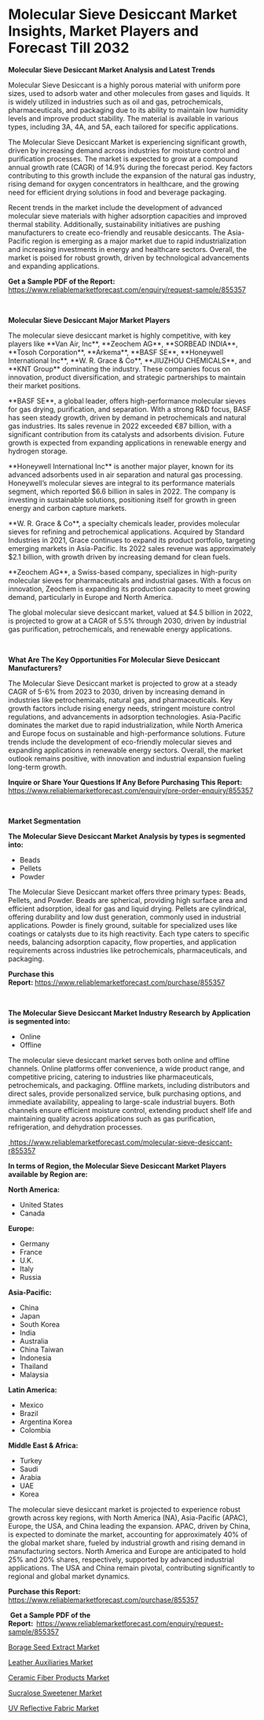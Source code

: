 <p><h1>Molecular Sieve Desiccant Market Insights, Market Players and Forecast Till 2032</h1></p><p><strong>Molecular Sieve Desiccant Market Analysis and Latest Trends</strong></p>
<p><p>Molecular Sieve Desiccant is a highly porous material with uniform pore sizes, used to adsorb water and other molecules from gases and liquids. It is widely utilized in industries such as oil and gas, petrochemicals, pharmaceuticals, and packaging due to its ability to maintain low humidity levels and improve product stability. The material is available in various types, including 3A, 4A, and 5A, each tailored for specific applications.</p><p>The Molecular Sieve Desiccant Market is experiencing significant growth, driven by increasing demand across industries for moisture control and purification processes. The market is expected to grow at a compound annual growth rate (CAGR) of 14.9% during the forecast period. Key factors contributing to this growth include the expansion of the natural gas industry, rising demand for oxygen concentrators in healthcare, and the growing need for efficient drying solutions in food and beverage packaging.</p><p>Recent trends in the market include the development of advanced molecular sieve materials with higher adsorption capacities and improved thermal stability. Additionally, sustainability initiatives are pushing manufacturers to create eco-friendly and reusable desiccants. The Asia-Pacific region is emerging as a major market due to rapid industrialization and increasing investments in energy and healthcare sectors. Overall, the market is poised for robust growth, driven by technological advancements and expanding applications.</p></p>
<p><strong>Get a Sample PDF of the Report:&nbsp;</strong> <a href="https://www.reliablemarketforecast.com/enquiry/request-sample/855357?utm_campaign=1169&utm_medium=2&utm_source=Github&utm_content=ia&utm_term=27012025&utm_id=molecular-sieve-desiccant">https://www.reliablemarketforecast.com/enquiry/request-sample/855357</a></p>
<p>&nbsp;</p>
<p><strong>Molecular Sieve Desiccant Major Market Players</strong></p>
<p><p>The molecular sieve desiccant market is highly competitive, with key players like **Van Air, Inc**, **Zeochem AG**, **SORBEAD INDIA**, **Tosoh Corporation**, **Arkema**, **BASF SE**, **Honeywell International Inc**, **W. R. Grace & Co**, **JIUZHOU CHEMICALS**, and **KNT Group** dominating the industry. These companies focus on innovation, product diversification, and strategic partnerships to maintain their market positions.</p><p>**BASF SE**, a global leader, offers high-performance molecular sieves for gas drying, purification, and separation. With a strong R&D focus, BASF has seen steady growth, driven by demand in petrochemicals and natural gas industries. Its sales revenue in 2022 exceeded €87 billion, with a significant contribution from its catalysts and adsorbents division. Future growth is expected from expanding applications in renewable energy and hydrogen storage.</p><p>**Honeywell International Inc** is another major player, known for its advanced adsorbents used in air separation and natural gas processing. Honeywell’s molecular sieves are integral to its performance materials segment, which reported $6.6 billion in sales in 2022. The company is investing in sustainable solutions, positioning itself for growth in green energy and carbon capture markets.</p><p>**W. R. Grace & Co**, a specialty chemicals leader, provides molecular sieves for refining and petrochemical applications. Acquired by Standard Industries in 2021, Grace continues to expand its product portfolio, targeting emerging markets in Asia-Pacific. Its 2022 sales revenue was approximately $2.1 billion, with growth driven by increasing demand for clean fuels.</p><p>**Zeochem AG**, a Swiss-based company, specializes in high-purity molecular sieves for pharmaceuticals and industrial gases. With a focus on innovation, Zeochem is expanding its production capacity to meet growing demand, particularly in Europe and North America.</p><p>The global molecular sieve desiccant market, valued at $4.5 billion in 2022, is projected to grow at a CAGR of 5.5% through 2030, driven by industrial gas purification, petrochemicals, and renewable energy applications.</p></p>
<p>&nbsp;</p>
<p><strong>What Are The Key Opportunities For Molecular Sieve Desiccant Manufacturers?</strong></p>
<p><p>The Molecular Sieve Desiccant market is projected to grow at a steady CAGR of 5-6% from 2023 to 2030, driven by increasing demand in industries like petrochemicals, natural gas, and pharmaceuticals. Key growth factors include rising energy needs, stringent moisture control regulations, and advancements in adsorption technologies. Asia-Pacific dominates the market due to rapid industrialization, while North America and Europe focus on sustainable and high-performance solutions. Future trends include the development of eco-friendly molecular sieves and expanding applications in renewable energy sectors. Overall, the market outlook remains positive, with innovation and industrial expansion fueling long-term growth.</p></p>
<p><strong>Inquire or Share Your Questions If Any Before Purchasing This Report:</strong> <a href="https://www.reliablemarketforecast.com/enquiry/pre-order-enquiry/855357?utm_campaign=1169&utm_medium=2&utm_source=Github&utm_content=ia&utm_term=27012025&utm_id=molecular-sieve-desiccant">https://www.reliablemarketforecast.com/enquiry/pre-order-enquiry/855357</a></p>
<p>&nbsp;</p>
<p><strong>Market Segmentation</strong></p>
<p><strong>The Molecular Sieve Desiccant Market Analysis by types is segmented into:</strong></p>
<p><ul><li>Beads</li><li>Pellets</li><li>Powder</li></ul></p>
<p><p>The Molecular Sieve Desiccant market offers three primary types: Beads, Pellets, and Powder. Beads are spherical, providing high surface area and efficient adsorption, ideal for gas and liquid drying. Pellets are cylindrical, offering durability and low dust generation, commonly used in industrial applications. Powder is finely ground, suitable for specialized uses like coatings or catalysts due to its high reactivity. Each type caters to specific needs, balancing adsorption capacity, flow properties, and application requirements across industries like petrochemicals, pharmaceuticals, and packaging.</p></p>
<p><strong>Purchase this Report:&nbsp;</strong><a href="https://www.reliablemarketforecast.com/purchase/855357?utm_campaign=1169&utm_medium=2&utm_source=Github&utm_content=ia&utm_term=27012025&utm_id=molecular-sieve-desiccant">https://www.reliablemarketforecast.com/purchase/855357</a></p>
<p>&nbsp;</p>
<p><strong>The Molecular Sieve Desiccant Market Industry Research by Application is segmented into:</strong></p>
<p><ul><li>Online</li><li>Offline</li></ul></p>
<p><p>The molecular sieve desiccant market serves both online and offline channels. Online platforms offer convenience, a wide product range, and competitive pricing, catering to industries like pharmaceuticals, petrochemicals, and packaging. Offline markets, including distributors and direct sales, provide personalized service, bulk purchasing options, and immediate availability, appealing to large-scale industrial buyers. Both channels ensure efficient moisture control, extending product shelf life and maintaining quality across applications such as gas purification, refrigeration, and dehydration processes.</p></p>
<p><a href="https://www.reliablemarketforecast.com/molecular-sieve-desiccant-r855357?utm_campaign=1169&utm_medium=2&utm_source=Github&utm_content=ia&utm_term=27012025&utm_id=molecular-sieve-desiccant">&nbsp;https://www.reliablemarketforecast.com/molecular-sieve-desiccant-r855357</a></p>
<p><strong>In terms of Region, the Molecular Sieve Desiccant Market Players available by Region are:</strong></p>
<p>
    <p> <strong> North America: </strong>
        <ul>
            <li>United States</li>
            <li>Canada</li>
        </ul>
        </p> 
    <p> <strong> Europe: </strong>
        <ul>
            <li>Germany</li>
            <li>France</li>
            <li>U.K.</li>
            <li>Italy</li>
            <li>Russia</li>
        </ul>
        </p> 
    <p> <strong> Asia-Pacific: </strong>
        <ul>
            <li>China</li>
            <li>Japan</li>
            <li>South Korea</li>
            <li>India</li>
            <li>Australia</li>
            <li>China Taiwan</li>
            <li>Indonesia</li>
            <li>Thailand</li>
            <li>Malaysia</li>
        </ul>
        </p> 
    <p> <strong> Latin America: </strong>
        <ul>
            <li>Mexico</li>
            <li>Brazil</li>
            <li>Argentina Korea</li>
            <li>Colombia</li>
        </ul>
        </p> 
    <p> <strong> Middle East & Africa: </strong>
        <ul>
            <li>Turkey</li>
            <li>Saudi</li>
            <li>Arabia</li>
            <li>UAE</li>
            <li>Korea</li>
        </ul>
    </p>
    </p>
<p><p>The molecular sieve desiccant market is projected to experience robust growth across key regions, with North America (NA), Asia-Pacific (APAC), Europe, the USA, and China leading the expansion. APAC, driven by China, is expected to dominate the market, accounting for approximately 40% of the global market share, fueled by industrial growth and rising demand in manufacturing sectors. North America and Europe are anticipated to hold 25% and 20% shares, respectively, supported by advanced industrial applications. The USA and China remain pivotal, contributing significantly to regional and global market dynamics.</p></p>
<p><strong>Purchase this Report: </strong><a href="https://www.reliablemarketforecast.com/purchase/855357?utm_campaign=1169&utm_medium=2&utm_source=Github&utm_content=ia&utm_term=27012025&utm_id=molecular-sieve-desiccant">https://www.reliablemarketforecast.com/purchase/855357</a></p>
<p>&nbsp;<strong>Get a Sample PDF of the Report:&nbsp;&nbsp;</strong><a href="https://www.reliablemarketforecast.com/enquiry/request-sample/855357?utm_campaign=1169&utm_medium=2&utm_source=Github&utm_content=ia&utm_term=27012025&utm_id=molecular-sieve-desiccant">https://www.reliablemarketforecast.com/enquiry/request-sample/855357</a></p>
<p><strong></strong></p>
<p><p><a href="https://github.com/antonioc6hal/Market-Research-Report-List-1/blob/main/borage-seed-extract-market.md?utm_campaign=1169&utm_medium=2&utm_source=Github&utm_content=ia&utm_term=27012025&utm_id=molecular-sieve-desiccant">Borage Seed Extract Market</a></p><p><a href="https://github.com/rodinayygacklezi/Market-Research-Report-List-1/blob/main/leather-auxiliaries-market.md?utm_campaign=1169&utm_medium=2&utm_source=Github&utm_content=ia&utm_term=27012025&utm_id=molecular-sieve-desiccant">Leather Auxiliaries Market</a></p><p><a href="https://github.com/lindaopodray/Market-Research-Report-List-1/blob/main/ceramic-fiber-products-market.md?utm_campaign=1169&utm_medium=2&utm_source=Github&utm_content=ia&utm_term=27012025&utm_id=molecular-sieve-desiccant">Ceramic Fiber Products Market</a></p><p><a href="https://github.com/flnordan65e0/Market-Research-Report-List-1/blob/main/sucralose-sweetener-market.md?utm_campaign=1169&utm_medium=2&utm_source=Github&utm_content=ia&utm_term=27012025&utm_id=molecular-sieve-desiccant">Sucralose Sweetener Market</a></p><p><a href="https://github.com/hammelximalschid/Market-Research-Report-List-1/blob/main/uv-reflective-fabric-market.md?utm_campaign=1169&utm_medium=2&utm_source=Github&utm_content=ia&utm_term=27012025&utm_id=molecular-sieve-desiccant">UV Reflective Fabric Market</a></p></p>
